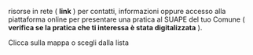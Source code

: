 risorse in rete ( **link** ) per contatti, informazioni oppure accesso alla piattaforma online per presentare una pratica al SUAPE del tuo Comune ( **verifica se la pratica che ti interessa è stata digitalizzata** ).

Clicca sulla mappa o scegli dalla lista
